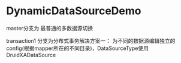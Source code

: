 # DynamicDataSourceDemo

master分支为 最普通的多数据源切换


transaction1  分支为分布式事务解决方案一：  为不同的数据源编辑独立的config(根据mapper所在的不同目录)，DataSourceType使用DruidXADataSource
